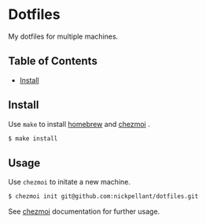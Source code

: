 # Dotfiles

My dotfiles for multiple machines.

## Table of Contents

* [Install](#install)

## Install

Use `make` to install [homebrew](https://brew.sh/) and [chezmoi](https://chezmoi.io/) .

```bash
$ make install
```

## Usage

Use `chezmoi` to initate a new machine.

```bash
$ chezmoi init git@github.com:nickpellant/dotfiles.git
```

See [chezmoi](https://chezmoi.io/) documentation for further usage.